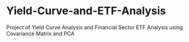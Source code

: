 # Yield-Curve-and-ETF-Analysis
Project of Yield Curve Analysis and Financial Sector ETF Analysis using Covariance Matrix and PCA
